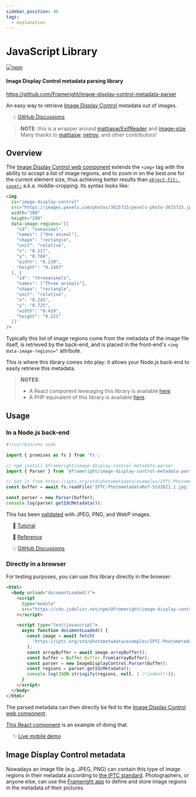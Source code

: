 ```yaml
---
sidebar_position: 40
tags:
  - explanation
---
```


# JavaScript Library

[![npm](https://img.shields.io/npm/v/@frameright/image-display-control-metadata-parser)](https://www.npmjs.com/package/@frameright/image-display-control-metadata-parser)

<!--
WARNINGS:
* Bits of information here are duplicated in several places:
    * https://docs.frameright.io/javascript
    * https://github.com/Frameright/image-display-control-metadata-parser
  Make sure to keep them in sync.
* Make sure all URLs in this document are absolute, and not relative within
  GitHub, as we are publishing this file to NPM and want URLs to remain valid
  there.
-->

#### Image Display Control metadata parsing library

https://github.com/Frameright/image-display-control-metadata-parser

An easy way to retrieve [Image Display Control](https://frameright.io) metadata
out of images.

&emsp; :bulb: [GitHub Discussions](https://github.com/Frameright/image-display-control-web-component/discussions)

> **NOTE**: this is a wrapper around
> [mattiasw/ExifReader](https://github.com/mattiasw/ExifReader) and
> [image-size](https://github.com/image-size/image-size). Many thanks to
> [mattiasw](https://github.com/mattiasw), [netroy](https://github.com/netroy),
> and other contributors!

## Overview

The
[Image Display Control web component](../web-component/README.md)
extends the `<img>` tag with the ability to accept a list of
image regions, and to zoom in on the best one for the current element size, thus
achieving better results than
[`object-fit: cover;`](https://developer.mozilla.org/en-US/docs/Web/CSS/object-fit)
a.k.a. middle-cropping. Its syntax looks like:

```html
<img
  is="image-display-control"
  src="https://images.pexels.com/photos/3625715/pexels-photo-3625715.jpeg"
  width="200"
  height="200"
  data-image-regions='[{
    "id": "oneanimal",
    "names": ["One animal"],
    "shape": "rectangle",
    "unit": "relative",
    "x": "0.217",
    "y": "0.708",
    "width": "0.239",
    "height": "0.1467"
  }, {
    "id": "threeanimals",
    "names": ["Three animals"],
    "shape": "rectangle",
    "unit": "relative",
    "x": "0.245",
    "y": "0.725",
    "width": "0.419",
    "height": "0.121"
  }]'
/>
```

Typically this list of image regions come from the metadata of the image file
itself, is retrieved by the back-end, and is placed in the front-end's
`<img data-image-regions="` attribute.

This is where this library comes into play: it allows your Node.js back-end to
easily retrieve this metadata.

> **NOTES**:
>
> - A React component leveraging this library is available [here](../react/README.md).
> - A PHP equivalent of this library is available [here](../php/README.md).

## Usage

### In a Node.js back-end

```jsx title=./myscript.mjs
#!/usr/bin/env node

import { promises as fs } from 'fs';

// npm install @frameright/image-display-control-metadata-parser
import { Parser } from '@frameright/image-display-control-metadata-parser';

// Get it from https://iptc.org/std/photometadata/examples/IPTC-PhotometadataRef-Std2021.1.jpg
const buffer = await fs.readFile('IPTC-PhotometadataRef-Std2021.1.jpg');

const parser = new Parser(buffer);
console.log(parser.getIdcMetadata());
```

This has been
[validated](https://github.com/Frameright/image-display-control-metadata-parser/blob/main/test/index.test.ts)
with JPEG, PNG, and WebP images.

&emsp; :memo: [Tutorial](https://www.frameright.io/post/metadata-in-node-js)

&emsp; :scroll: [Reference](https://github.com/Frameright/image-display-control-metadata-parser/blob/main/generated-docs/classes/Parser.md)

&emsp; :bulb: [GitHub Discussions](https://github.com/Frameright/image-display-control-web-component/discussions)

### Directly in a browser

For testing purposes, you can use this library directly in the browser:

```html
<html>
  <body onload="documentLoaded()">
    <script
      type="module"
      src="https://cdn.jsdelivr.net/npm/@frameright/image-display-control-metadata-parser@1.1.1/dist/image-display-control-metadata-parser-standalone.min.js"
    ></script>

    <script type="text/javascript">
      async function documentLoaded() {
        const image = await fetch(
          'https://iptc.org/std/photometadata/examples/IPTC-PhotometadataRef-Std2021.1.jpg'
        );
        const arrayBuffer = await image.arrayBuffer();
        const buffer = Buffer.Buffer.from(arrayBuffer);
        const parser = new ImageDisplayControl.Parser(buffer);
        const regions = parser.getIdcMetadata();
        console.log(JSON.stringify(regions, null, 2 /*indent*/));
      }
    </script>
  </body>
</html>
```

The parsed metadata can then directly be fed to the
[Image Display Control web component](../web-component/README.md).

[This React component](https://github.com/Frameright/react-image-display-control/blob/main/src/index.tsx)
is an example of doing that.

&emsp; :sparkles: [Live mobile demo](https://webc.frameright.io)

## Image Display Control metadata

Nowadays an image file (e.g. JPEG, PNG) can contain this type of image regions
in their metadata according to
[the IPTC standard](https://iptc.org/std/photometadata/specification/IPTC-PhotoMetadata#image-region).
Photographers, or anyone else, can use the
[Frameright app](https://frameright.app/) to define and store image regions in
the metadata of their pictures.
